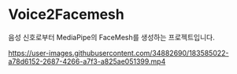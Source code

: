 # Voice2Facemesh

음성 신호로부터 MediaPipe의 FaceMesh를 생성하는 프로젝트입니다.

https://user-images.githubusercontent.com/34882690/183585022-a78d6152-2687-4266-a7f3-a825ae051399.mp4

